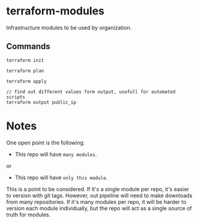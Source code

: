 # terraform-modules
Infrastructure modules to be used by organization.


## Commands 

```
terraform init

terraform plan 

terraform apply

// find out different values form output, usefull for automated scripts
terraform output public_ip
```


# Notes

One open point is the following:

* This repo will have `many modules`. 

or

* This repo will have `only this module`.

This is a point to be considered. If it's a single module per repo, it's easier to version with git tags. However, out pipeline will need
to make downloads from many repositories. If it's many modules per repo, it will be harder to version each module individually, but the repo will act as a single source of truth for
modules.
